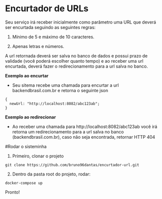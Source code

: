 # Encurtador de URLs

Seu serviço irá receber inicialmente como parâmetro uma URL que deverá ser encurtada seguindo as seguintes regras:

1. Mínimo de 5 e máximo de 10 caracteres.

2. Apenas letras e números.

A url retornada deverá ser salva no banco de dados e possui prazo de validade (você poderá escolher quanto tempo) e ao receber uma url encurtada, deverá fazer o redirecionamento para a url salva no banco.

**Exemplo ao encurtar**

- Seu sitema recebe uma chamada para encurtar a url backendbrasil.com.br e retorna o seguinte json
````
{ 
  newUrl: "http://localhost:8082/abc123ab";
}
````
**Exemplo ao redirecionar**

- Ao receber uma chamada para http://localhost:8082/abc123ab você irá retorna um redirecionamento para a url salva no banco (backendbrasil.com.br), caso não seja encontrada, retornar HTTP 404

#Rodar o sisteminha

1. Primeiro, clonar o projeto
```
git clone https://github.com/bruno96dantas/encurtador-url.git
```

2. Dentro da pasta root do projeto, rodar:
```
docker-compose up
```

Pronto!
